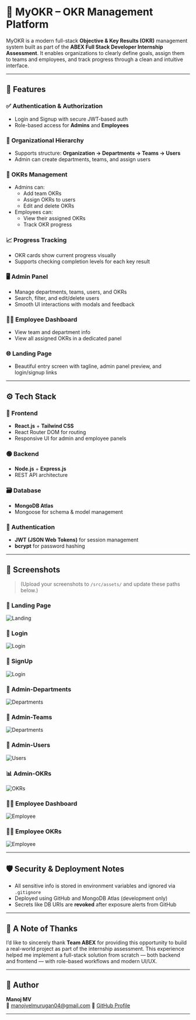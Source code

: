 # 🚀 MyOKR – OKR Management Platform

MyOKR is a modern full-stack **Objective & Key Results (OKR)** management system built as part of the **ABEX Full Stack Developer Internship Assessment**. It enables organizations to clearly define goals, assign them to teams and employees, and track progress through a clean and intuitive interface.

---

## 🧩 Features

### ✅ Authentication & Authorization
- Login and Signup with secure JWT-based auth
- Role-based access for **Admins** and **Employees**

### 🏢 Organizational Hierarchy
- Supports structure: **Organization → Departments → Teams → Users**
- Admin can create departments, teams, and assign users

### 🎯 OKRs Management
- Admins can:
  - Add team OKRs
  - Assign OKRs to users
  - Edit and delete OKRs
- Employees can:
  - View their assigned OKRs
  - Track OKR progress

### 📈 Progress Tracking
- OKR cards show current progress visually
- Supports checking completion levels for each key result

### 🖥️ Admin Panel
- Manage departments, teams, users, and OKRs
- Search, filter, and edit/delete users
- Smooth UI interactions with modals and feedback

### 👨‍💼 Employee Dashboard
- View team and department info
- View all assigned OKRs in a dedicated panel

### 🌐 Landing Page
- Beautiful entry screen with tagline, admin panel preview, and login/signup links

---

## ⚙️ Tech Stack

### 🔵 Frontend
- **React.js** + **Tailwind CSS**
- React Router DOM for routing
- Responsive UI for admin and employee panels

### 🟢 Backend
- **Node.js** + **Express.js**
- REST API architecture

### 🗃️ Database
- **MongoDB Atlas**
- Mongoose for schema & model management

### 🔐 Authentication
- **JWT (JSON Web Tokens)** for session management
- **bcrypt** for password hashing

---

## 📸 Screenshots

> (Upload your screenshots to `/src/assets/` and update these paths below.)

### 🌟 Landing Page  
![Landing](./src/assets/landing.png)

### 🔐 Login  
![Login](./src/assets/login.png)

### 🔐 SignUp  
![Login](./src/assets/signup.png)

### 🏢 Admin-Departments  
![Departments](./src/assets/admin_departments.png)

### 🏢 Admin-Teams  
![Departments](./src/assets/admin_teams.png)

### 👥 Admin-Users  
![Users](./src/assets/admin_users.png)

### 📊 Admin-OKRs  
![OKRs](./src/assets/admin_okrs.png)

### 👨‍💼 Employee Dashboard  
![Employee](./src/assets/employee_dashboard.png)

### 👨‍💼 Employee OKRs  
![Employee](./src/assets/employee_okrs.png)

---

## 🛡️ Security & Deployment Notes

- All sensitive info is stored in environment variables and ignored via `.gitignore`
- Deployed using GitHub and MongoDB Atlas (development only)
- Secrets like DB URIs are **revoked** after exposure alerts from GitHub

---

## 🙏 A Note of Thanks

I’d like to sincerely thank **Team ABEX** for providing this opportunity to build a real-world project as part of the internship assessment. This experience helped me implement a full-stack solution from scratch — both backend and frontend — with role-based workflows and modern UI/UX.

---

## 👤 Author

**Manoj MV**  
📧 manojvelmurugan04@gmail.com 
🔗 [GitHub Profile](https://github.com/Manoj-velmurugan)

---


